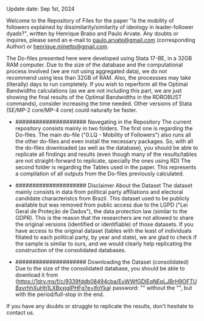 Update date: Sep 1st, 2024

Welcome to the Repository of Files for the paper "Is the mobility of followers explained by dissimilarity/similarity of ideology in leader-follower dyads?", written by Henrique Brabo and Paulo Arvate.
Any doubts or inquires, please send an e-mail to paulo.arvate@gmail.com (corresponding Author) or henrique.minetto@gmail.com.

The Do-files presented here were developed using Stata 17-BE, in a 32GB RAM computer. Due to the size of the database and the computational process involved (we are not using aggregated data), we do not recommend using less than 32GB of RAM. Also, the processses may take (literally) days to run completely. If you wish to reperform all the Optimal Bandwidths calculations (as we are not including this part, we are just showing the final results of the Optimal Bandwidths in the RDROBUST commands), consider increasing the time needed. Other versions of Stata (SE/MP-2 core/MP-4 core) could naturally be faster.

* ##################### Navegating in the Repository
The current repository consists mainly in two folders. The first one is regarding the Do-files. The main do-file ("0.LQ - Mobility of Followers") also runs all the other do-files and even install the necessary packages.
So, with all the do-files downloaded (as well as the database), you should be able to replicate all findings and results (even though many of the results/tables are not straight-forward to replicate, specially the ones using RD)
The second folder is regarding the Tables used in the paper. This represents a compilation of all outputs from the Do-files previously calculated.

* ##################### Disclaimer About the Dataset
The dataset mainly consists in data from political party affiliations and electoral candidate characteristcs from Brazil. This dataset used to be publicly available but was removed from public access due to the LGPD ("Lei Geral de Proteção de Dados"), the data protection law (similar to the GDPR). This is the reason that the researchers are not allowed to share the original versions (identified or identifiable) of those datasets.
If you have access to the original dataset (tables with the least of individuals filiated to each political party, by year and state), we are glad to check if the sample is similar to ours, and we would clearly help replicating the construction of the consolidated databases.

* ##################### Downloading the Dataset (consolidated)
Due to the size of the consolidated database, you should be able to download it from (https://1drv.ms/f/c/9339fddb08494cba/EuWWfGDlEqNEpLJBrH9OFTUBxvrhhXuHh1LXBxxjglPHFg?e=lfoYka)
password: "" without the "", but with the period/full-stop in the end.

If you have any doubts or struggle to replicate the results, don't hesitate to contact us.
